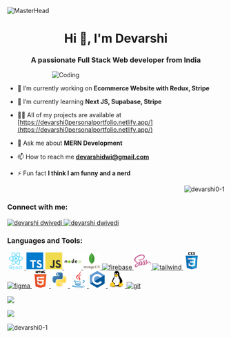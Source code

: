 ![MasterHead](https://images.unsplash.com/photo-1571171637578-41bc2dd41cd2?ixlib=rb-4.0.3&ixid=MnwxMjA3fDB8MHxwaG90by1wYWdlfHx8fGVufDB8fHx8&auto=format&fit=crop&w=1170&h=300&q=80)

<h1 align="center">Hi 👋, I'm Devarshi</h1>
<h3 align="center">A passionate Full Stack Web developer from India</h3>
<img align="right" alt="Coding" width="400" src="https://cdn.dribbble.com/users/1162077/screenshots/3848914/programmer.gif">
<p align="left"> <a href="https://twitter.com/" target="blank"><img src="https://img.shields.io/twitter/follow/?logo=twitter&style=for-the-badge" alt="" /></a> </p>

- 🔭 I’m currently working on **Ecommerce Website with Redux, Stripe**

- 🌱 I’m currently learning **Next JS, Supabase, Stripe**

- 👨‍💻 All of my projects are available at [https://devarshi0personalportfolio.netlify.app/](https://devarshi0personalportfolio.netlify.app/)

- 💬 Ask me about **MERN Development**

- 📫 How to reach me **devarshidwi@gmail.com**

- ⚡ Fun fact **I think I am funny and a nerd**
<p align="right"> <img src="https://komarev.com/ghpvc/?username=devarshi0-1&label=Profile%20views&color=green&style=flat" alt="devarshi0-1" /> </p>

<h3 align="left">Connect with me:</h3>
<p align="left">
	<a href="https://www.instagram.com/devarshi__dwivedi/" target="blank">
		<img align="center" src="https://raw.githubusercontent.com/rahuldkjain/github-profile-readme-generator/master/src/images/icons/Social/instagram.svg" alt="devarshi dwivedi" height="30" width="40" />
	</a>
	<a href="https://linkedin.com/in/devarshi dwivedi" target="blank">
		<img align="center" src="https://raw.githubusercontent.com/rahuldkjain/github-profile-readme-generator/master/src/images/icons/Social/linked-in-alt.svg" alt="devarshi dwivedi" height="30" width="40" />
	</a>
</p>

<h3 align="left">Languages and Tools:</h3>
<p align="left"> 
	<a href="https://reactjs.org/" target="_blank" rel="noreferrer"> 
		<img src="https://raw.githubusercontent.com/devicons/devicon/master/icons/react/react-original-wordmark.svg" alt="react" width="40" height="40"/> 
	</a> 
	<a href="https://www.typescriptlang.org/" target="_blank" rel="noreferrer"> 
		<img src="https://raw.githubusercontent.com/devicons/devicon/master/icons/typescript/typescript-original.svg" alt="typescript" width="40" height="40"/> 
	</a> 
	<a href="https://developer.mozilla.org/en-US/docs/Web/JavaScript" target="_blank" rel="noreferrer"> 
		<img src="https://raw.githubusercontent.com/devicons/devicon/master/icons/javascript/javascript-original.svg" alt="javascript" width="40" height="40"/> 
	</a> 
	<a href="https://nodejs.org" target="_blank" rel="noreferrer"> 
		<img src="https://raw.githubusercontent.com/devicons/devicon/master/icons/nodejs/nodejs-original-wordmark.svg" alt="nodejs" width="40" height="40"/> 
	</a> 
	<a href="https://www.mongodb.com/" target="_blank" rel="noreferrer"> 
		<img src="https://raw.githubusercontent.com/devicons/devicon/master/icons/mongodb/mongodb-original-wordmark.svg" alt="mongodb" width="40" height="40"/> 
	</a> 
	<a href="https://firebase.google.com/" target="_blank" rel="noreferrer"> 
		<img src="https://www.vectorlogo.zone/logos/firebase/firebase-icon.svg" alt="firebase" width="40" height="40"/> 
	</a> 
	<a href="https://sass-lang.com" target="_blank" rel="noreferrer"> 
		<img src="https://raw.githubusercontent.com/devicons/devicon/master/icons/sass/sass-original.svg" alt="sass" width="40" height="40"/> 
	</a> 
	<a href="https://tailwindcss.com/" target="_blank" rel="noreferrer"> 
		<img src="https://www.vectorlogo.zone/logos/tailwindcss/tailwindcss-icon.svg" alt="tailwind" width="40" height="40"/> 
	</a> 
	<a href="https://www.w3schools.com/css/" target="_blank" rel="noreferrer"> 
		<img src="https://raw.githubusercontent.com/devicons/devicon/master/icons/css3/css3-original-wordmark.svg" alt="css3" width="40" height="40"/> 
	</a>
	<a href="https://www.figma.com/" target="_blank" rel="noreferrer"> 
		<img src="https://www.vectorlogo.zone/logos/figma/figma-icon.svg" alt="figma" width="40" height="40"/> 
	</a> 
	<a href="https://www.w3.org/html/" target="_blank" rel="noreferrer"> 
		<img src="https://raw.githubusercontent.com/devicons/devicon/master/icons/html5/html5-original-wordmark.svg" alt="html5" width="40" height="40"/> 
	</a> 
	<a href="https://www.python.org" target="_blank" rel="noreferrer"> 
		<img src="https://raw.githubusercontent.com/devicons/devicon/master/icons/python/python-original.svg" alt="python" width="40" height="40"/> 
	</a> 
	<a href="https://www.java.com" target="_blank" rel="noreferrer"> 
		<img src="https://raw.githubusercontent.com/devicons/devicon/master/icons/java/java-original.svg" alt="java" width="40" height="40"/> 
	</a> 
	<a href="https://www.cprogramming.com/" target="_blank" rel="noreferrer"> 
		<img src="https://raw.githubusercontent.com/devicons/devicon/master/icons/c/c-original.svg" alt="c" width="40" height="40"/> 
	</a> 
	<a href="https://www.linux.org/" target="_blank" rel="noreferrer"> 
		<img src="https://raw.githubusercontent.com/devicons/devicon/master/icons/linux/linux-original.svg" alt="linux" width="40" height="40"/> 
	</a> 
	<a href="https://git-scm.com/" target="_blank" rel="noreferrer"> 
		<img src="https://www.vectorlogo.zone/logos/git-scm/git-scm-icon.svg" alt="git" width="40" height="40"/> 
	</a>
<p>

<picture>
	<source
		srcset="https://github-readme-stats-ruby-one.vercel.app/api/top-langs?username=devarshi0-1&show_icons=true&theme=dark&locale=en&layout=compact"
		media="(prefers-color-scheme: dark)"
		/>
	<source
  	srcset="https://github-readme-stats-ruby-one.vercel.app/api/top-langs?username=devarshi0-1&show_icons=true&locale=en&layout=compact"
  	media="(prefers-color-scheme: light), (prefers-color-scheme: no-preference)"
	/>
	<p><img align="center" src="https://github-readme-stats.vercel.app/api/top-langs?username=devarshi0-1&theme=dark&show_icons=true&locale=en&layout=compact" /></p>
</picture>

<picture>
	<source 
   	srcset="https://github-readme-stats-ruby-one.vercel.app/api?username=devarshi0-1&show_icons=true&theme=dark"
  	media="(prefers-color-scheme: dark)"
	/>
	<source
  	srcset="https://github-readme-stats-ruby-one.vercel.app/api?username=devarshi0-1&show_icons=true"
  	media="(prefers-color-scheme: light), (prefers-color-scheme: no-preference)"
	/>
	<p><img align="center" src="https://github-readme-stats.vercel.app/api?username=devarshi0-1&theme=dark&show_icons=true" /></p>
</picture>

<p>
	<img align="center" src="https://github-readme-streak-stats.herokuapp.com/?user=devarshi0-1&theme=dark" alt="devarshi0-1" />
</p>
